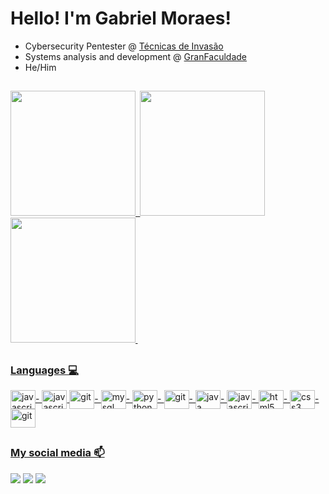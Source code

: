 # Hello! I'm Gabriel Moraes!

- Cybersecurity Pentester @ [Técnicas de Invasão](https://github.com/brunofragax)
- Systems analysis and development @ [GranFaculdade](https://faculdade.grancursosonline.com.br/)
- He/Him
##

<div>
  <a href="https://github.com/gabrielmoraespro">
  <img height="200em" src="https://github-readme-stats.vercel.app/api?username=gabrielmoraespro&theme=gotham&show_icons=true&hide_border=false&c)"> 
  <img height="200em" src="https://github-readme-streak-stats.herokuapp.com/?user=gabrielmoraespro&theme=gotham&hide_border=false&c)">
  <img height="200em" src="https://github-readme-stats.vercel.app/api/top-langs/?username=gabrielmoraespro&theme=gotham&show_icons=true&hide_border=false&layout=compact"> 
</div>

##

### Languages 💻
<div style="display: inline_block">
  
  <img align="center" alt="javascript" height="30" width="40" src="https://cdn.jsdelivr.net/gh/devicons/devicon/icons/docker/docker-original.svg">-
  <img align="center" alt="javascript" height="30" width="40" src="https://cdn.jsdelivr.net/gh/devicons/devicon/icons/kubernetes/kubernetes-original.svg">
  <img align="center" alt="git" height="30" width="40" src="https://cdn.jsdelivr.net/gh/devicons/devicon/icons/go/go-original-wordmark.svg">-
  <img align="center" alt="mysql" height="30" width="40" src="https://cdn.jsdelivr.net/gh/devicons/devicon/icons/mysql/mysql-original-wordmark.svg">-
  <img align="center" alt="python" height="30" width="40" src="https://cdn.jsdelivr.net/gh/devicons/devicon/icons/python/python-original.svg">-
  <img align="center" alt="git" height="30" width="40" src="https://cdn.jsdelivr.net/gh/devicons/devicon/icons/ruby/ruby-original.svg">-
  <img align="center" alt="java" height="30" width="40" src="https://cdn.jsdelivr.net/gh/devicons/devicon/icons/java/java-original.svg">-
  <img align="center" alt="javascript" height="30" width="40" src="https://cdn.jsdelivr.net/gh/devicons/devicon/icons/javascript/javascript-original.svg">-
  <img align="center" alt="html5" height="30" width="40" src="https://cdn.jsdelivr.net/gh/devicons/devicon/icons/html5/html5-original.svg">-
  <img align="center" alt="css3" height="30" width="40" src="https://cdn.jsdelivr.net/gh/devicons/devicon/icons/css3/css3-original.svg">-
  <img align="center" alt="git" height="30" width="40" src="https://cdn.jsdelivr.net/gh/devicons/devicon/icons/git/git-original.svg">
  
  
</div>

##

### My social media 📫
<div>
  <a href="https://www.linkedin.com/in/gabrielmoraes-me/" target="_blank"><img src="https://img.shields.io/badge/LinkedIn-0077B5?style=for-the-badge&logo=linkedin&logoColor=white" target="_blank"></a>
  <a href="gabriel.lopos4@gmail.com" target="_blank"><img src="https://img.shields.io/badge/Gmail-D14836?style=for-the-badge&logo=gmail&logoColor=white" target="_blank"></a>
  <a href="https://www.instagram.com/gabrielmoraespro/" target="_blank"><img src="https://img.shields.io/badge/Instagram-E4405F?style=for-the-badge&logo=instagram&logoColor=white" target="_blank"></a>
</div>
